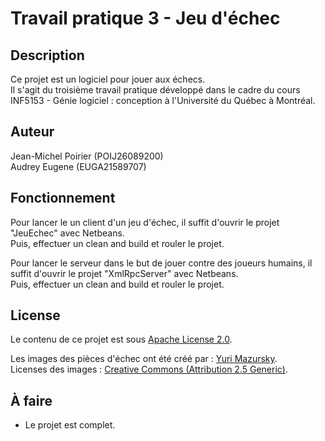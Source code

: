 # Travail pratique 3 - Jeu d'échec

## Description


Ce projet est un logiciel pour jouer aux échecs.  
Il s'agit du troisième travail pratique développé dans le cadre du cours  
INF5153 - Génie logiciel : conception à l'Université du Québec à Montréal.  

## Auteur

Jean-Michel Poirier (POIJ26089200)  
Audrey​ ​Eugene​ ​(EUGA21589707)  

## Fonctionnement

Pour lancer le un client d'un jeu d'échec, il suffit d'ouvrir le projet "JeuEchec" avec Netbeans.  
Puis, effectuer un clean and build et rouler le projet.

Pour lancer le serveur dans le but de jouer contre des joueurs humains, il suffit d'ouvrir le projet "XmlRpcServer" avec Netbeans.  
Puis, effectuer un clean and build et rouler le projet.

## License

Le contenu de ce projet est sous [Apache License 2.0](https://www.apache.org/licenses/LICENSE-2.0).  

Les images des pièces d'échec ont été créé par : [Yuri Mazursky](https://www.iconfinder.com/iconsets/chess-7).  
Licenses des images : [Creative Commons (Attribution 2.5 Generic)](https://creativecommons.org/licenses/by/2.5/).  

## À faire
- Le projet est complet.